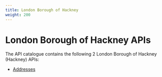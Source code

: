 ```yaml
---
title: London Borough of Hackney
weight: 200
---
```


# London Borough of Hackney APIs

The API catalogue contains the following 2 London Borough of Hackney (Hackney) APIs:

- [Addresses](Addresses/)

